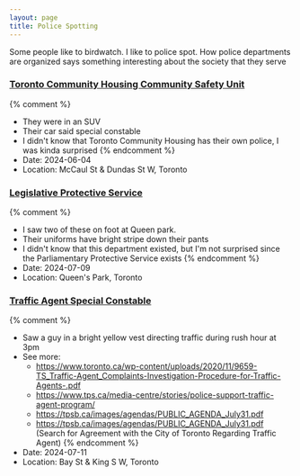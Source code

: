 ```yaml
---
layout: page
title: Police Spotting
---
```


Some people like to birdwatch. I like to police spot. How police departments are organized says something interesting about the society that they serve

### [Toronto Community Housing Community Safety Unit](https://www.torontohousing.ca/current-tenants/tenant-safety/community-safety-unit)
{% comment %} 
- They were in an SUV
- Their car said special constable 
- I didn't know that Toronto Community Housing has their own police, I was kinda surprised
{% endcomment %} 
- Date: 2024-06-04
- Location: McCaul St & Dundas St W, Toronto

### [Legislative Protective Service](https://www.ola.org/en/office-assembly/offices-divisions-branches/legislative-protective-service)
{% comment %} 
- I saw two of these on foot at Queen park.
- Their uniforms have bright stripe down their pants
- I didn't know that this department existed, but I'm not surprised since the Parliamentary Protective Service exists
{% endcomment %} 
- Date: 2024-07-09
- Location: Queen's Park, Toronto

### [Traffic Agent Special Constable]()
{% comment %} 
- Saw a guy in a bright yellow vest directing traffic during rush hour at 3pm
- See more:
    - https://www.toronto.ca/wp-content/uploads/2020/11/9659-TS_Traffic-Agent_Complaints-Investigation-Procedure-for-Traffic-Agents-.pdf
    - https://www.tps.ca/media-centre/stories/police-support-traffic-agent-program/
    - https://tpsb.ca/images/agendas/PUBLIC_AGENDA_July31.pdf
    - https://tpsb.ca/images/agendas/PUBLIC_AGENDA_July31.pdf (Search for Agreement with the City of Toronto Regarding Traffic Agent)
{% endcomment %} 
- Date: 2024-07-11
- Location: Bay St & King S W, Toronto
